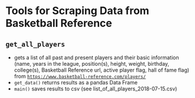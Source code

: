 # Tools for Scraping Data from Basketball Reference

## ``get_all_players``
- gets a list of all past and present players and their basic information (name, years in the league, position(s), height, weight, birthday, college(s), Basketball Reference url, active player flag, hall of fame flag) from [``https://www.basketball-reference.com/players/``](https://www.basketball-reference.com/players/)
- ``get_data()`` returns results as a pandas Data Frame
- ``main()`` saves results to csv (see list_of_all_players_2018-07-15.csv)